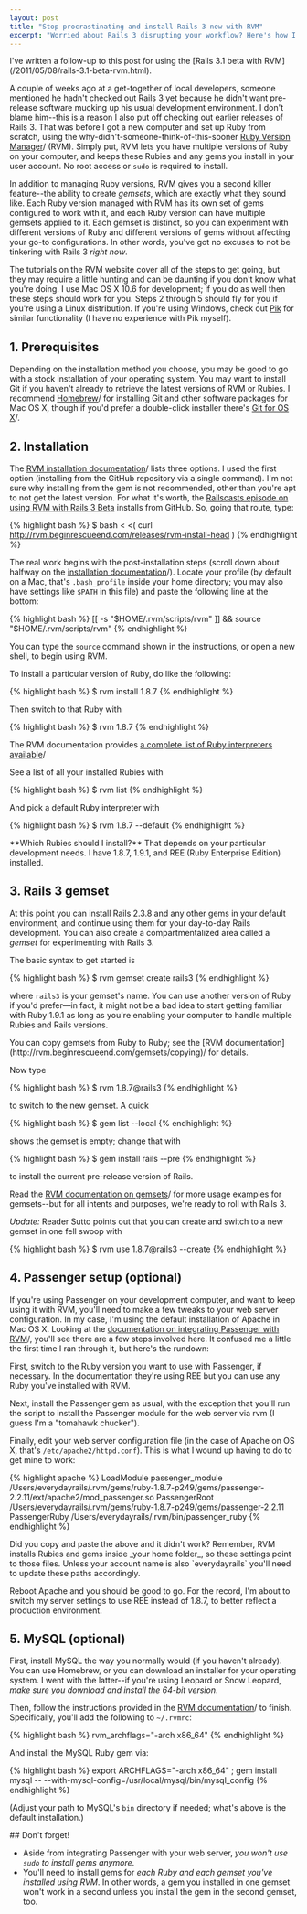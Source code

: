 ```yaml
---
layout: post
title: "Stop procrastinating and install Rails 3 now with RVM"
excerpt: "Worried about Rails 3 disrupting your workflow? Here's how I use RVM's gemsets feature to keep my day-to-day development environment and Rails 3 distinct."
---
```


<div class="box note" markdown="1">
I've written a follow-up to this post for using the [Rails 3.1 beta with RVM](/2011/05/08/rails-3.1-beta-rvm.html).
</div>

A couple of weeks ago at a get-together of local developers, someone mentioned he hadn't checked out Rails 3 yet because he didn't want pre-release software mucking up his usual development environment. I don't blame him--this is a reason I also put off checking out earlier releases of Rails 3. That was before I got a new computer and set up Ruby from scratch, using the why-didn't-someone-think-of-this-sooner [Ruby Version Manager](http://rvm.beginrescueend.com)/ (RVM). Simply put, RVM lets you have multiple versions of Ruby on your computer, and keeps these Rubies and any gems you install in your user account. No root access or `sudo` is required to install.

In addition to managing Ruby versions, RVM gives you a second killer feature--the ability to create _gemsets_, which are exactly what they sound like. Each Ruby version managed with RVM has its own set of gems configured to work with it, and each Ruby version can have multiple gemsets applied to it. Each gemset is distinct, so you can experiment with different versions of Ruby and different versions of gems without affecting your go-to configurations. In other words, you've got no excuses to not be tinkering with Rails 3 _right now_.

The tutorials on the RVM website cover all of the steps to get going, but they may require a little hunting and can be daunting if you don't know what you're doing. I use Mac OS X 10.6 for development; if you do as well then these steps should work for you. Steps 2 through 5 should fly for you if you're using a Linux distribution. If you're using Windows, check out [Pik](http://github.com/vertiginous/pik) for similar functionality (I have no experience with Pik myself).

## 1. Prerequisites

Depending on the installation method you choose, you may be good to go with a stock installation of your operating system. You may want to install Git if you haven't already to retrieve the latest versions of RVM or Rubies. I recommend [Homebrew](http://mxcl.github.com/homebrew)/ for installing Git and other software packages for Mac OS X, though if you'd prefer a double-click installer there's [Git for OS X](http://code.google.com/p/git-osx-installer)/.

## 2. Installation

The [RVM installation documentation](http://rvm.beginrescueend.com/rvm/install)/ lists three options. I used the first option (installing from the GitHub repository via a single command). I'm not sure why installing from the gem is not recommended, other than you're apt to not get the latest version. For what it's worth, the [Railscasts episode on using RVM with Rails 3 Beta](http://railscasts.com/episodes/200-rails-3-beta-and-rvm) installs from GitHub. So, going that route, type:

{% highlight bash %}
  $ bash < <( curl http://rvm.beginrescueend.com/releases/rvm-install-head )
{% endhighlight %}

The real work begins with the post-installation steps (scroll down about halfway on the [installation documentation](http://rvm.beginrescueend.com/rvm/install)/). Locate your profile (by default on a Mac, that's `.bash_profile` inside your home directory; you may also have settings like `$PATH` in this file) and paste the following line at the bottom:

{% highlight bash %}
  [[ -s "$HOME/.rvm/scripts/rvm" ]] && source "$HOME/.rvm/scripts/rvm"
{% endhighlight %}

You can type the `source` command shown in the instructions, or open a new shell, to begin using RVM.

To install a particular version of Ruby, do like the following:

{% highlight bash %}
  $ rvm install 1.8.7
{% endhighlight %}

Then switch to that Ruby with

{% highlight bash %}
  $ rvm 1.8.7
{% endhighlight %}

The RVM documentation provides [a complete list of Ruby interpreters available](http://rvm.beginrescueend.com/interpreters)/

See a list of all your installed Rubies with

{% highlight bash %}
  $ rvm list
{% endhighlight %}

And pick a default Ruby interpreter with

{% highlight bash %}
  $ rvm 1.8.7 --default
{% endhighlight %}

<div class="alert alert-info" markdown="1">
**Which Rubies should I install?** That depends on your particular development needs. I have 1.8.7, 1.9.1, and REE (Ruby Enterprise Edition) installed.
</div>

## 3. Rails 3 gemset

At this point you can install Rails 2.3.8 and any other gems in your default environment, and continue using them for your day-to-day Rails development. You can also create a compartmentalized area called a _gemset_ for experimenting with Rails 3.

The basic syntax to get started is

{% highlight bash %}
  $ rvm gemset create rails3
{% endhighlight %}

where `rails3` is your gemset's name. You can use another version of Ruby if you'd prefer&mdash;in fact, it might not be a bad idea to start getting familiar with Ruby 1.9.1 as long as you're enabling your computer to handle multiple Rubies and Rails versions.

<div class="alert alert-info" markdown="1">
You can copy gemsets from Ruby to Ruby; see the [RVM documentation](http://rvm.beginrescueend.com/gemsets/copying)/ for details.
</div>

Now type

{% highlight bash %}
  $ rvm 1.8.7@rails3
{% endhighlight %}

to switch to the new gemset. A quick

{% highlight bash %}
  $ gem list --local
{% endhighlight %}

shows the gemset is empty; change that with

{% highlight bash %}
  $ gem install rails --pre
{% endhighlight %}

to install the current pre-release version of Rails.

Read the [RVM documentation on gemsets](http://rvm.beginrescueend.com/gemsets/basics)/ for more usage examples for gemsets--but for all intents and purposes, we're ready to roll with Rails 3.

*Update:* Reader Sutto points out that you can create and switch to a new gemset in one fell swoop with

{% highlight bash %}
  $ rvm use 1.8.7@rails3 --create
{% endhighlight %}

## 4. Passenger setup (optional)

If you're using Passenger on your development computer, and want to keep using it with RVM, you'll need to make a few tweaks to your web server configuration. In my case, I'm using the default installation of Apache in Mac OS X. Looking at the [documentation on integrating Passenger with RVM](http://rvm.beginrescueend.com/integration/passenger)/, you'll see there are a few steps involved here. It confused me a little the first time I ran through it, but here's the rundown:

First, switch to the Ruby version you want to use with Passenger, if necessary. In the documentation they're using REE but you can use any Ruby you've installed with RVM.

Next, install the Passenger gem as usual, with the exception that you'll run the script to install the Passenger module for the web server via rvm (I guess I'm a "tomahawk chucker").

Finally, edit your web server configuration file (in the case of Apache on OS X, that's `/etc/apache2/httpd.conf`). This is what I wound up having to do to get mine to work:

{% highlight apache %}
  LoadModule passenger_module /Users/everydayrails/.rvm/gems/ruby-1.8.7-p249/gems/passenger-2.2.11/ext/apache2/mod_passenger.so
  PassengerRoot /Users/everydayrails/.rvm/gems/ruby-1.8.7-p249/gems/passenger-2.2.11
  PassengerRuby /Users/everydayrails/.rvm/bin/passenger_ruby
{% endhighlight %}

<div class="alert alert-info" markdown="1">
Did you copy and paste the above and it didn't work? Remember, RVM installs Rubies and gems inside _your home folder_, so these settings point to those files. Unless your account name is also `everydayrails` you'll need to update these paths accordingly.
</div>

Reboot Apache and you should be good to go. For the record, I'm about to switch my server settings to use REE instead of 1.8.7, to better reflect a production environment.

## 5. MySQL (optional)

First, install MySQL the way you normally would (if you haven't already). You can use Homebrew, or you can download an installer for your operating system. I went with the latter--if you're using Leopard or Snow Leopard, _make sure you download and install the 64-bit version_.

Then, follow the instructions provided in the [RVM documentation](http://rvm.beginrescueend.com/integration/databases)/ to finish. Specifically, you'll add the following to `~/.rvmrc`:

{% highlight bash %}
  rvm_archflags="-arch x86_64"
{% endhighlight %}

And install the MySQL Ruby gem via:

{% highlight bash %}
  export ARCHFLAGS="-arch x86_64" ; gem install mysql -- --with-mysql-config=/usr/local/mysql/bin/mysql_config
{% endhighlight %}

(Adjust your path to MySQL's `bin` directory if needed; what's above is the default installation.)

<div class="alert alert-info" markdown="1">
## Don't forget!

* Aside from integrating Passenger with your web server, _you won't use `sudo` to install gems anymore_.
* You'll need to install gems for _each Ruby and each gemset you've installed using RVM_. In other words, a gem you installed in one gemset won't work in a second unless you install the gem in the second gemset, too.
</div>